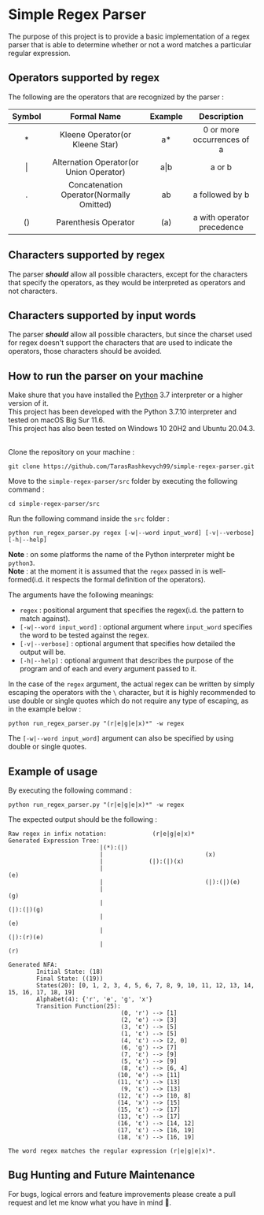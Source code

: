 # Simple Regex Parser

The purpose of this project is to provide a basic implementation of a regex parser that is able to
determine whether or not a word matches a particular regular expression.

## Operators supported by regex

The following are the operators that are recognized by the parser :

| Symbol |               Formal Name                | Example |        Description         |
| :----: | :--------------------------------------: | :-----: | :------------------------: |
|   \*   |     Kleene Operator(or Kleene Star)      |   a\*   | 0 or more occurrences of a |
|   \|   | Alternation Operator(or Union Operator)  |  a\|b   |           a or b           |
|   .    | Concatenation Operator(Normally Omitted) |   ab    |      a followed by b       |
|   ()   |           Parenthesis Operator           |   (a)   | a with operator precedence |

## Characters supported by regex

The parser **_should_** allow all possible characters, except for the characters that specify the
operators, as they would be interpreted as operators and not characters.

## Characters supported by input words

The parser **_should_** allow all possible characters, but since the charset used for regex
doesn't support the characters that are used to indicate the operators, those characters
should be avoided.

## How to run the parser on your machine

Make shure that you have installed the [Python](https://www.python.org/downloads/) 3.7 interpreter or
a higher version of it.<br>
This project has been developed with the Python 3.7.10 interpreter and tested on macOS Big Sur 11.6.
<br>
This project has also been tested on Windows 10 20H2 and Ubuntu 20.04.3.
<br><br>

Clone the repository on your machine :

```
git clone https://github.com/TarasRashkevych99/simple-regex-parser.git
```

Move to the `simple-regex-parser/src` folder by executing the following command :

```
cd simple-regex-parser/src
```

Run the following command inside the `src` folder :

```
python run_regex_parser.py regex [-w|--word input_word] [-v|--verbose] [-h|--help]
```

**Note** : on some platforms the name of the Python interpreter might be `python3`.<br>
**Note** : at the moment it is assumed that the `regex` passed in is well-formed(i.d. it
respects the formal definition of the operators).

The arguments have the following meanings:

- `regex` : positional argument that specifies the regex(i.d. the pattern to match against).
- `[-w|--word input_word]` : optional argument where `input_word` specifies the word to be tested
  against the regex.
- `[-v|--verbose]` : optional argument that specifies how detailed the output will be.
- `[-h|--help]` : optional argument that describes the purpose of the program and of each and every
  argument passed to it.

In the case of the `regex` argument, the actual regex can be written by simply escaping the
operators with the `\` character, but it is highly recommended to use double or single quotes
which do not require any type of escaping, as in the example below :

```
python run_regex_parser.py "(r|e|g|e|x)*" -w regex
```

The `[-w|--word input_word]` argument can also be specified by using double or single quotes.

## Example of usage

By executing the following command :

```
python run_regex_parser.py "(r|e|g|e|x)*" -w regex
```

The expected output should be the following :

```
Raw regex in infix notation:             (r|e|g|e|x)*
Generated Expression Tree:
                          |(*):(|)
                          |                             (x)
                          |             (|):(|)(x)
                          |                                             (e)
                          |                             (|):(|)(e)
                          |                                                             (g)
                          |                                             (|):(|)(g)
                          |                                                                             (e)
                          |                                                             (|):(r)(e)
                          |                                                                             (r)

Generated NFA:
        Initial State: (18)
        Final State: ((19))
        States(20): [0, 1, 2, 3, 4, 5, 6, 7, 8, 9, 10, 11, 12, 13, 14, 15, 16, 17, 18, 19]
        Alphabet(4): {'r', 'e', 'g', 'x'}
        Transition Function(25):
                                (0, 'r') --> [1]
                                (2, 'e') --> [3]
                                (3, 'ε') --> [5]
                                (1, 'ε') --> [5]
                                (4, 'ε') --> [2, 0]
                                (6, 'g') --> [7]
                                (7, 'ε') --> [9]
                                (5, 'ε') --> [9]
                                (8, 'ε') --> [6, 4]
                               (10, 'e') --> [11]
                               (11, 'ε') --> [13]
                                (9, 'ε') --> [13]
                               (12, 'ε') --> [10, 8]
                               (14, 'x') --> [15]
                               (15, 'ε') --> [17]
                               (13, 'ε') --> [17]
                               (16, 'ε') --> [14, 12]
                               (17, 'ε') --> [16, 19]
                               (18, 'ε') --> [16, 19]

The word regex matches the regular expression (r|e|g|e|x)*.

```

## Bug Hunting and Future Maintenance

For bugs, logical errors and feature improvements please create a pull request and let me know what
you have in mind :slightly_smiling_face:.
